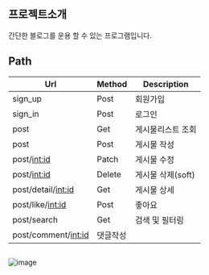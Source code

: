 ## 프로젝트소개
간단한 블로그를 운용 할 수 있는 프로그램입니다.


## Path
|Url|Method|Description|
|---|----------|---|
sign_up|Post|회원가입
sign_in|Post|로그인
post|Get|게시물리스트 조회
post|Post|게시물 작성
post/<int:id>|Patch|게시물 수정
post/<int:id>|Delete|게시물 삭제(soft)
post/detail/<int:id>|Get|게시물 상세
post/like/<int:id>|Post|좋아요
post/search|Get|검색 및 필터링
post/comment/<int:id>|댓글작성

## 
![image](https://user-images.githubusercontent.com/91131029/181394291-8d358457-d1d5-4466-911c-a2f1400417eb.png)

    
